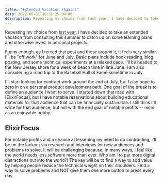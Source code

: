 ```yaml
---
title: "Extended Vacation (Again)"
date: 2022-06-01T16:51:29-04:00
description: Repeating my choice from last year, I have decided to take an extended vacation from consulting this summer to catch up on some learning plans and otherwise invest in personal projects.
---
```


Repeating my choice from [last year], I have decided to take an extended vacation from consulting this summer to catch up on some learning plans and otherwise invest in personal projects.

[last year]: https://mikezornek.com/posts/2021/6/summer-plans/

Funny enough, as I reread that post and those around it, it feels very similar. I'll be "off work" for June and July. Basic plans include book reading, blog posting, and some technical experiments at a relaxed pace. I'll be headed to the New Jersey shore for a week of beach time in late June. I am also considering a road trip to the Baseball Hall of Fame sometime in July.

I'll start looking for contract work around the end of July, but I also hope to zero in on a personal product development path. One goal of the break is to define an audience I want to serve. I started down that road with [ElixirFocus], but I have notable reservations about building educational materials for that audience that can be financially sustainable. I still think I'll write for that audience, but not with the end goal of notable profits -- more as an enjoyable hobby.

## ElixirFocus

For notable profits and a chance at lessening my need to do contracting, I'll be on the lookout via research and interviews for new audiences and problems to solve. It will be challenging because, in many ways, I feel like the world needs less software more than ever. Who am I to put more digital distractions out into the world?! The key will be to find a way to add value by helping people reduce the technical weight on their shoulders. Find a way to solve problems and NOT give them one more button to press every day.
